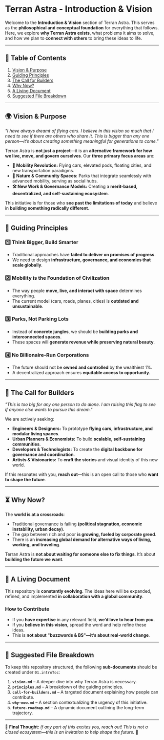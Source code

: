 
# **Terran Astra - Introduction & Vision**
Welcome to the **Introduction & Vision** section of Terran Astra. This serves as the **philosophical and conceptual foundation** for everything that follows. Here, we explore **why Terran Astra exists**, what problems it aims to solve, and how we plan to **connect with others** to bring these ideas to life.

---

## **📌 Table of Contents**
1. [Vision & Purpose](#vision--purpose)
2. [Guiding Principles](#guiding-principles)
3. [The Call for Builders](#the-call-for-builders)
4. [Why Now?](#why-now)
5. [A Living Document](#a-living-document)
6. [Suggested File Breakdown](#suggested-file-breakdown)

---

## **🌍 Vision & Purpose**
*"I have always dreamt of flying cars. I believe in this vision so much that I need to see if there are others who share it. This is bigger than any one person—it’s about creating something meaningful for generations to come."*

Terran Astra is **not just a project**—it is an **alternative framework for how we live, move, and govern ourselves**. Our **three primary focus areas** are:

- **🚀 Mobility Revolution:** Flying cars, elevated pods, floating cities, and new transportation paradigms.
- **🌲 Nature & Community Spaces:** Parks that integrate seamlessly with advanced mobility, serving as social hubs.
- **🛠 New Work & Governance Models:** Creating a **merit-based, decentralized, and self-sustaining ecosystem**.

This initiative is for those who **see past the limitations of today** and believe in **building something radically different**.

---

## **🔗 Guiding Principles**
### 1️⃣ **Think Bigger, Build Smarter**
- Traditional approaches have **failed to deliver on promises of progress**.
- We need to design **infrastructure, governance, and economies that scale globally**.

### 2️⃣ **Mobility is the Foundation of Civilization**
- The way people **move, live, and interact with space** determines everything.
- The current model (cars, roads, planes, cities) is **outdated and unsustainable**.

### 3️⃣ **Parks, Not Parking Lots**
- Instead of **concrete jungles**, we should be **building parks and interconnected spaces**.
- These spaces will **generate revenue while preserving natural beauty**.

### 4️⃣ **No Billionaire-Run Corporations**
- The future should not be **owned and controlled** by the wealthiest 1%.
- A decentralized approach ensures **equitable access to opportunity**.

---

## **🚀 The Call for Builders**
*"This is too big for any one person to do alone. I am raising this flag to see if anyone else wants to pursue this dream."*

We are actively seeking:
- **Engineers & Designers:** To prototype **flying cars, infrastructure, and modular living spaces**.
- **Urban Planners & Economists:** To build **scalable, self-sustaining communities**.
- **Developers & Technologists:** To create the **digital backbone for governance and coordination**.
- **Artists & Visionaries:** To **craft the stories** and visual identity of this new world.

If this resonates with you, **reach out**—this is an open call to those who **want to shape the future**.

---

## **⏳ Why Now?**
The **world is at a crossroads**:
- Traditional governance is failing **(political stagnation, economic instability, urban decay)**.
- The gap between rich and poor **is growing, fueled by corporate greed**.
- There is an **increasing global demand for alternative ways of living, working, and traveling**.

Terran Astra is **not about waiting for someone else to fix things**. It’s about **building the future we want**.

---

## **📖 A Living Document**
This repository is **constantly evolving**. The ideas here will be expanded, refined, and implemented **in collaboration with a global community**.

### **How to Contribute**
- If you **have expertise** in any relevant field, **we’d love to hear from you**.
- If you **believe in this vision**, spread the word and help refine these ideas.
- This is **not about "buzzwords & BS"—it’s about real-world change**.

---

## **📂 Suggested File Breakdown**
To keep this repository structured, the following **sub-documents** should be created under `01.introToc`:

1. **`vision.md`** – A deeper dive into why Terran Astra is necessary.
2. **`principles.md`** – A breakdown of the guiding principles.
3. **`call-for-builders.md`** – A targeted document explaining how people can contribute.
4. **`why-now.md`** – A section contextualizing the urgency of this initiative.
5. **`future-roadmap.md`** – A dynamic document outlining the long-term trajectory.

---

📢 **Final Thought:** *If any part of this excites you, reach out! This is not a closed ecosystem—this is an invitation to help shape the future.* 🚀
